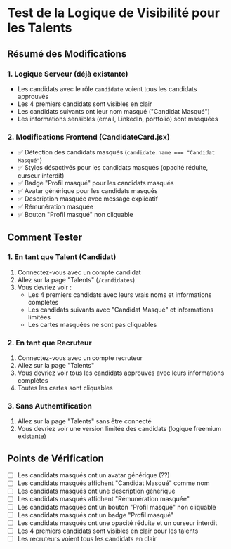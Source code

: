 # Test de la Logique de Visibilité pour les Talents

## Résumé des Modifications

### 1. **Logique Serveur (déjà existante)**
- Les candidats avec le rôle `candidate` voient tous les candidats approuvés
- Les 4 premiers candidats sont visibles en clair
- Les candidats suivants ont leur nom masqué ("Candidat Masqué")
- Les informations sensibles (email, LinkedIn, portfolio) sont masquées

### 2. **Modifications Frontend (CandidateCard.jsx)**
- ✅ Détection des candidats masqués (`candidate.name === "Candidat Masqué"`)
- ✅ Styles désactivés pour les candidats masqués (opacité réduite, curseur interdit)
- ✅ Badge "Profil masqué" pour les candidats masqués
- ✅ Avatar générique pour les candidats masqués
- ✅ Description masquée avec message explicatif
- ✅ Rémunération masquée
- ✅ Bouton "Profil masqué" non cliquable

## Comment Tester

### 1. **En tant que Talent (Candidat)**
1. Connectez-vous avec un compte candidat
2. Allez sur la page "Talents" (`/candidates`)
3. Vous devriez voir :
   - Les 4 premiers candidats avec leurs vrais noms et informations complètes
   - Les candidats suivants avec "Candidat Masqué" et informations limitées
   - Les cartes masquées ne sont pas cliquables

### 2. **En tant que Recruteur**
1. Connectez-vous avec un compte recruteur
2. Allez sur la page "Talents"
3. Vous devriez voir tous les candidats approuvés avec leurs informations complètes
4. Toutes les cartes sont cliquables

### 3. **Sans Authentification**
1. Allez sur la page "Talents" sans être connecté
2. Vous devriez voir une version limitée des candidats (logique freemium existante)

## Points de Vérification

- [ ] Les candidats masqués ont un avatar générique (??)
- [ ] Les candidats masqués affichent "Candidat Masqué" comme nom
- [ ] Les candidats masqués ont une description générique
- [ ] Les candidats masqués affichent "Rémunération masquée"
- [ ] Les candidats masqués ont un bouton "Profil masqué" non cliquable
- [ ] Les candidats masqués ont un badge "Profil masqué"
- [ ] Les candidats masqués ont une opacité réduite et un curseur interdit
- [ ] Les 4 premiers candidats sont visibles en clair pour les talents
- [ ] Les recruteurs voient tous les candidats en clair
